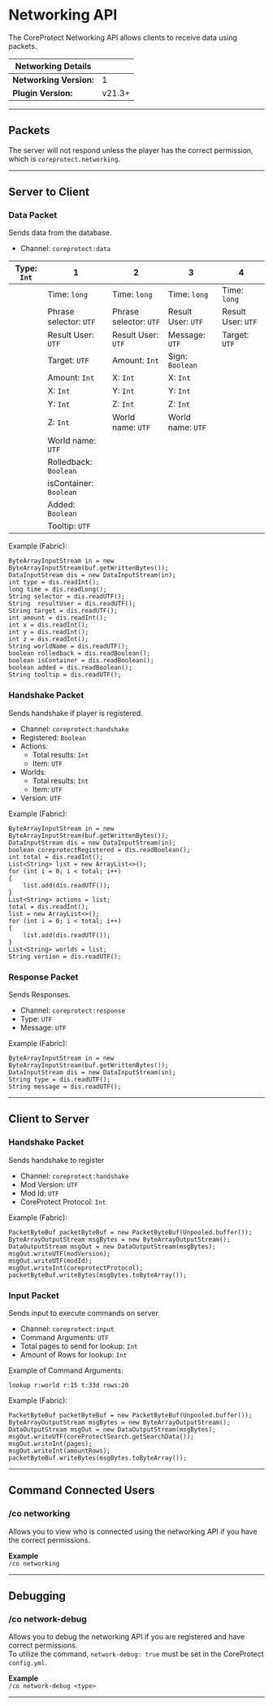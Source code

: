 # Networking API

The CoreProtect Networking API allows clients to receive data using packets.

| Networking Details      |        |
|-------------------------|--------|
| **Networking Version:** | 1      |
| **Plugin Version:**     | v21.3+ |

---

## Packets

The server will not respond unless the player has the correct permission, which is `coreprotect.networking`.

---

## Server to Client

### Data Packet
Sends data from the database.

* Channel: `coreprotect:data`

| Type: `Int` | 1                      | 2                      | 3                  | 4                  |
|-------------|------------------------|------------------------|--------------------|--------------------|
|             | Time: `long`           | Time: `long`           | Time: `long`       | Time: `long`       |
|             | Phrase selector: `UTF` | Phrase selector: `UTF` | Result User: `UTF` | Result User: `UTF` |
|             | Result User: `UTF`     | Result User: `UTF`     | Message: `UTF`     | Target: `UTF`      |
|             | Target: `UTF`          | Amount: `Int`          | Sign: `Boolean`    |                    |
|             | Amount: `Int`          | X: `Int`               | X: `Int`           |                    |
|             | X: `Int`               | Y: `Int`               | Y: `Int`           |                    |
|             | Y: `Int`               | Z: `Int`               | Z: `Int`           |                    |
|             | Z: `Int`               | World name: `UTF`      | World name: `UTF`  |                    |
|             | World name: `UTF`      |                        |                    |                    |
|             | Rolledback: `Boolean`  |                        |                    |                    |
|             | isContainer: `Boolean` |                        |                    |                    |
|             | Added: `Boolean`       |                        |                    |                    |
|             | Tooltip: `UTF`         |                        |                    |                    |

Example (Fabric):
```
ByteArrayInputStream in = new ByteArrayInputStream(buf.getWrittenBytes());
DataInputStream dis = new DataInputStream(in);
int type = dis.readInt();
long time = dis.readLong();
String selector = dis.readUTF();
String  resultUser = dis.readUTF();
String target = dis.readUTF();
int amount = dis.readInt();
int x = dis.readInt();
int y = dis.readInt();
int z = dis.readInt();
String worldName = dis.readUTF();
boolean rolledback = dis.readBoolean();
boolean isContainer = dis.readBoolean();
boolean added = dis.readBoolean();
String tooltip = dis.readUTF();
```

### Handshake Packet
Sends handshake if player is registered.

* Channel: `coreprotect:handshake`
* Registered: `Boolean`
* Actions:
  * Total results: `Int`
  * Item: `UTF`
* Worlds:
  * Total results: `Int`
  * Item: `UTF`
* Version: `UTF`

Example (Fabric):
```
ByteArrayInputStream in = new ByteArrayInputStream(buf.getWrittenBytes());
DataInputStream dis = new DataInputStream(in);
boolean coreprotectRegistered = dis.readBoolean();
int total = dis.readInt();
List<String> list = new ArrayList<>();
for (int i = 0; i < total; i++)
{
    list.add(dis.readUTF());
}
List<String> actions = list;
total = dis.readInt();
list = new ArrayList<>();
for (int i = 0; i < total; i++)
{
    list.add(dis.readUTF());
}
List<String> worlds = list;
String version = dis.readUTF();
```

### Response Packet
Sends Responses.

* Channel: `coreprotect:response`
* Type: `UTF`
* Message: `UTF`

Example (Fabric):
```
ByteArrayInputStream in = new ByteArrayInputStream(buf.getWrittenBytes());
DataInputStream dis = new DataInputStream(in);
String type = dis.readUTF();
String message = dis.readUTF();
```

---

## Client to Server

### Handshake Packet
Sends handshake to register

* Channel: `coreprotect:handshake`  
* Mod Version: `UTF`  
* Mod Id: `UTF`   
* CoreProtect Protocol: `Int`

Example (Fabric):
```
PacketByteBuf packetByteBuf = new PacketByteBuf(Unpooled.buffer());
ByteArrayOutputStream msgBytes = new ByteArrayOutputStream();
DataOutputStream msgOut = new DataOutputStream(msgBytes);
msgOut.writeUTF(modVersion);
msgOut.writeUTF(modId);
msgOut.writeInt(coreprotectProtocol);
packetByteBuf.writeBytes(msgBytes.toByteArray());
```

### Input Packet
Sends input to execute commands on server

* Channel: `coreprotect:input`
* Command Arguments: `UTF`
* Total pages to send for lookup: `Int`
* Amount of Rows for lookup: `Int`

Example of Command Arguments:
```
lookup r:world r:15 t:33d rows:20
```

Example (Fabric):
```
PacketByteBuf packetByteBuf = new PacketByteBuf(Unpooled.buffer());
ByteArrayOutputStream msgBytes = new ByteArrayOutputStream();
DataOutputStream msgOut = new DataOutputStream(msgBytes);
msgOut.writeUTF(coreProtectSearch.getSearchData());
msgOut.writeInt(pages);
msgOut.writeInt(amountRows);
packetByteBuf.writeBytes(msgBytes.toByteArray());
```

---

## Command Connected Users

### /co networking
Allows you to view who is connected using the networking API if you have the correct permissions.

**Example**  
`/co networking`

---

## Debugging

### /co network-debug
Allows you to debug the networking API if you are registered and have correct permissions.  
To utilize the command, `network-debug: true` must be set in the CoreProtect `config.yml`.

**Example**  
`/co network-debug <type>`

___